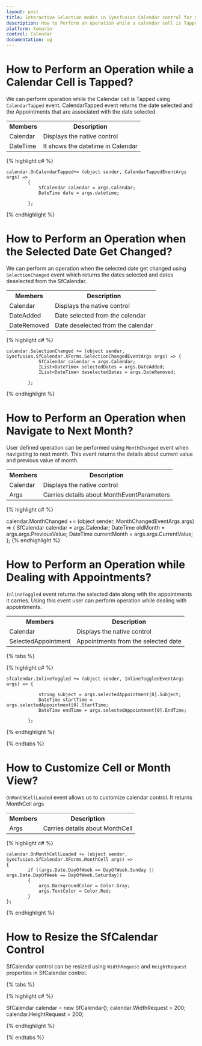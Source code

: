 ```yaml
---
layout: post
title: Interactive Selection modes in Syncfusion Calendar control for Xamarin.Forms
description: How to Perform an operation while a calendar cell is Tapped
platform: Xamarin
control: Calendar
documentation: ug
---
```


# How to Perform an Operation while a Calendar Cell is Tapped?

We can perform operation while the Calendar cell is Tapped using `CalendarTapped` event. CalendarTapped event returns the date selected and the Appointments that are associated with the date selected.

<table>
<tr>
<th>Members</th>
<th>Description</th>
</tr>
<tr>
<td>Calendar</td>
<td>Displays the native control</td>
</tr>
<tr>
<td>DateTime</td>
<td>It shows the datetime in Calendar</td>
</tr>
</table>




{% highlight c# %}

	calendar.OnCalendarTapped+= (object sender, CalendarTappedEventArgs args) => 
			{
				SfCalendar calendar = args.Calendar;
				DateTime date = args.datetime;
				
			};

{% endhighlight %}



# How to Perform an Operation when the Selected Date Get Changed?

We can perform an operation when the selected date get changed using `SelectionChanged` event which returns the dates selected and dates deselected from the SfCalendar.

<table>
<tr>
<th>Members</th>
<th>Description</th>
</tr>
<tr>
<td>Calendar</td>
<td>Displays the native control</td>
</tr>
<tr>
<td>DateAdded</td>
<td>Date selected from the calendar</td>
</tr>
<tr>
<td>DateRemoved</td>
<td>Date deselected from the calendar</td>
</tr>
</table>


{% highlight c# %}

	calendar.SelectionChanged += (object sender, Syncfusion.SfCalendar.XForms.SelectionChangedEventArgs args) => {
				SfCalendar calendar = args.Calendar;
				IList<DateTime> selectedDates = args.DateAdded;
				IList<DateTime> deselectedDates = args.DateRemoved;

			};
{% endhighlight %}


# How to Perform an Operation when Navigate to Next Month?

User defined operation can be performed using `MonthChanged` event when navigating to next month. This event returns the details about current value and previous value of month.

<table>
<tr>
<th>Members</th>
<th>Description</th>
</tr>
<tr>
<td>Calendar</td>
<td>Displays the native control</td>
</tr>
<tr>
<td>Args</td>
<td>Carries details about MonthEventParameters</td>
</tr>
</table>
                                    

{% highlight c# %}

calendar.MonthChanged += (object sender, MonthChangedEventArgs args) => { 
				SfCalendar calendar = args.Calendar;
				DateTime oldMonth = args.args.PreviousValue;
				DateTime currentMonth = args.args.CurrentValue;
			};
{% endhighlight %}


# How to Perform an Operation while Dealing with Appointments?

`InlineToggled` event returns the selected date along with the appointments it carries. Using this event user can perform operation while dealing with appointments.

<table>
<tr>
<th>Members</th>
<th>Description</th>
</tr>
<tr>
<td>Calendar</td>
<td>Displays the native control</td>
</tr>
<tr>
<td>SelectedAppointment</td>
<td>Appointments from the selected date</td>
</tr>
</table>

{% tabs %}

{% highlight c# %}

	sfcalendar.InlineToggled += (object sender, InlineToggledEventArgs args) => {

				string subject = args.selectedAppointment[0].Subject;
				DateTime startTime = args.selectedAppointment[0].StartTime;
				DateTime endTime = args.selectedAppointment[0].EndTime;
		
			};
{% endhighlight %}

{% endtabs %}

# How to Customize Cell or Month View?

`OnMonthCellLoaded` event allows us to customize calendar control. It returns MonthCell args

<table>
<tr>
<th>Members</th>
<th>Description</th>
</tr>
<tr>
<td>Args</td>
<td>Carries details about MonthCell</td>
</tr>
</table>

{% highlight c# %}

	calendar.OnMonthCellLoaded += (object sender, Syncfusion.SfCalendar.XForms.MonthCell args) =>
	{
			if ((args.Date.DayOfWeek == DayOfWeek.Sunday || args.Date.DayOfWeek == DayOfWeek.Saturday))
			{
				args.BackgroundColor = Color.Gray;
				args.TextColor = Color.Red;
			}
	};
{% endhighlight %}


# How to Resize the SfCalendar Control

SfCalendar control can be resized using `WidthRequest` and `HeightRequest` properties in SfCalendar control.


{% tabs %}

{% highlight c# %}

 SfCalendar calendar = new SfCalendar();
calendar.WidthRequest = 200;
calendar.HeightRequest = 200;
	
{% endhighlight %}

{% endtabs %}